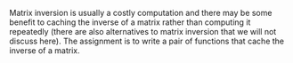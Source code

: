 

Matrix inversion is usually a costly computation and there may be some
benefit to caching the inverse of a matrix rather than computing it
repeatedly (there are also alternatives to matrix inversion that we will
not discuss here). The assignment is to write a pair of functions that
cache the inverse of a matrix.

